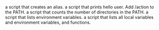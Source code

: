 a script that creates an alias.
a script that prints hello user. 
Add /action to the PATH.
a script that counts the number of directories in the PATH.
a script that lists environment variables.
a script that lists all local variables and environment variables, and functions.
